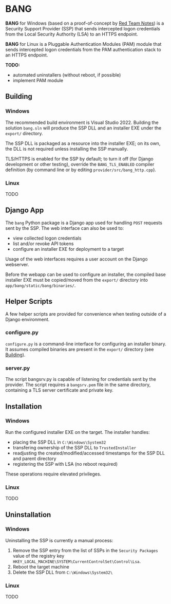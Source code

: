 # BANG

**BANG** for Windows (based on a proof-of-concept by [Red Team Notes](https://www.ired.team/offensive-security/credential-access-and-credential-dumping/intercepting-logon-credentials-via-custom-security-support-provider-and-authentication-package)) is a Security Support Provider (SSP) that sends intercepted logon credentials from the Local Security Authority (LSA) to an HTTPS endpoint.

**BANG** for Linux is a Pluggable Authentication Modules (PAM) module that sends intercepted logon credentials from the PAM authentication stack to an HTTPS endpoint.

**TODO:**
* automated uninstallers (without reboot, if possible)
* implement PAM module


## Building

### Windows
The recommended build environment is Visual Studio 2022. Building the solution `bang.sln` will produce the SSP DLL and an installer EXE under the `export/` directory.

The SSP DLL is packaged as a resource into the installer EXE; on its own, the DLL is not required unless installing the SSP manually.

TLS/HTTPS is enabled for the SSP by default; to turn it off (for Django development or other testing), override the `BANG_TLS_ENABLED` compiler definition (by command line or by editing `provider/src/bang_http.cpp`).

### Linux
TODO


## Django App

The `bang` Python package is a Django app used for handling `POST` requests sent by the SSP. The web interface can also be used to:
* view collected logon credentials
* list and/or revoke API tokens
* configure an installer EXE for deployment to a target

Usage of the web interfaces requires a user account on the Django webserver.

Before the webapp can be used to configure an installer, the compiled base installer EXE must be copied/moved from the `export/` directory into `app/bang/static/bang/binaries/`.


## Helper Scripts

A few helper scripts are provided for convenience when testing outside of a Django environment.

### configure.py
`configure.py` is a command-line interface for configuring an installer binary. It assumes compiled binaries are present in the `export/` directory (see [Building](#building)).

### server.py
The script bangsrv.py is capable of listening for credentials sent by the provider. The script requires a `bangsrv.pem` file in the same directory, containing a TLS server certificate and private key.


## Installation

### Windows
Run the configured installer EXE on the target. The installer handles:
* placing the SSP DLL in `C:\Windows\System32`
* transfering ownership of the SSP DLL to `TrustedInstaller`
* readjusting the created/modified/accessed timestamps for the SSP DLL and parent directory
* registering the SSP with LSA (no reboot required)

These operations require elevated privileges.

### Linux
TODO


## Uninstallation

### Windows
Uninstalling the SSP is currently a manual process:
1. Remove the SSP entry from the list of SSPs in the `Security Packages` value of the registry key `HKEY_LOCAL_MACHINE\SYSTEM\CurrentControlSet\Control\Lsa`.
2. Reboot the target machine
3. Delete the SSP DLL from `C:\Windows\System32\`

### Linux
TODO